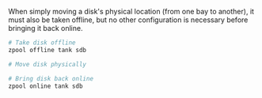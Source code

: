When simply moving a disk's physical location (from one bay to another), it must also be taken offline, but no other configuration is necessary before bringing it back online.

```sh
# Take disk offline
zpool offline tank sdb

# Move disk physically

# Bring disk back online
zpool online tank sdb
```